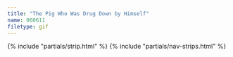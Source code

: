 ```yaml
---
title: "The Pig Who Was Drug Down by Himself"
name: 060611
filetype: gif
---
```


{% include "partials/strip.html" %}
{% include "partials/nav-strips.html" %}
